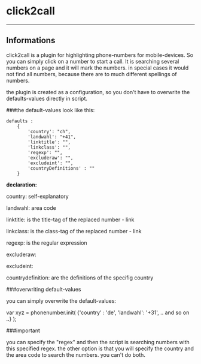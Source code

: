 # click2call
----------------------------

## Informations

click2call is a plugin for highlighting phone-numbers for mobile-devices. So you can simply click on a number to start a call. 
It is searching several numbers on a page and it will mark the numbers. in special cases it would not find all numbers, because there are to much
different spellings of numbers.

the plugin is created as a configuration, so you don't have to overwrite the defaults-values directly in script.


###the default-values look like this:

	defaults : 
		{
			'country': "ch",
			'landwahl': "+41",
			'linktitle': "",
			'linkclass': "",
			'regexp': "",
			'excluderaw': "",
			'excludeint': "",
			'countryDefinitions' : ""	
		}
	
<b> declaration: </b>

<p>country: self-explanatory</p>
<p>landwahl: area code</p>
<p>linktitle: is the title-tag of the replaced number - link</p>
<p>linkclass: is the class-tag of the replaced number - link</p>
<p>regexp: is the regular expression</p>
<p>excluderaw:</p>
<p>excludeint:</p>
<p>countrydefinition: are the definitions of the specifig country</p>


###overwriting default-values

you can simply overwrite the default-values:

var xyz = phonenumber.init( {'country' : 'de', 'landwahl': '+31', .. and so on ..} );


###important

you can specify the "regex" and then the script is searching numbers with this specified regex. 
the other option is that you will specify the country and the area code to search the numbers. you can't do both.

